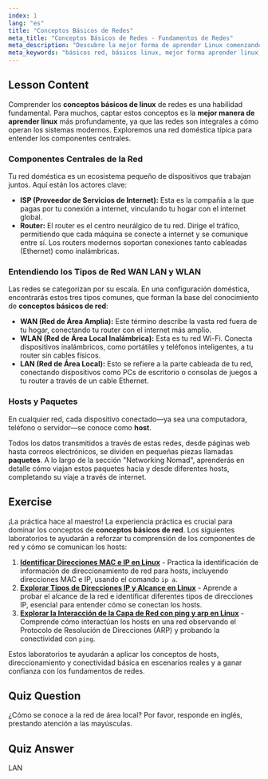```yaml
---
index: 1
lang: "es"
title: "Conceptos Básicos de Redes"
meta_title: "Conceptos Básicos de Redes - Fundamentos de Redes"
meta_description: "Descubre la mejor forma de aprender Linux comenzando con los conceptos básicos de redes. Esta guía cubre los fundamentos de componentes de red como WAN, LAN, routers y hosts para principiantes."
meta_keywords: "básicos red, básicos linux, mejor forma aprender linux, fundamentos linux, WAN, LAN, WLAN, tutorial redes, guía networking"
---
```


## Lesson Content

Comprender los **conceptos básicos de linux** de redes es una habilidad fundamental. Para muchos, captar estos conceptos es la **mejor manera de aprender linux** más profundamente, ya que las redes son integrales a cómo operan los sistemas modernos. Exploremos una red doméstica típica para entender los componentes centrales.

### Componentes Centrales de la Red

Tu red doméstica es un ecosistema pequeño de dispositivos que trabajan juntos. Aquí están los actores clave:

- **ISP (Proveedor de Servicios de Internet):** Esta es la compañía a la que pagas por tu conexión a internet, vinculando tu hogar con el internet global.
- **Router:** El router es el centro neurálgico de tu red. Dirige el tráfico, permitiendo que cada máquina se conecte a internet y se comunique entre sí. Los routers modernos soportan conexiones tanto cableadas (Ethernet) como inalámbricas.

### Entendiendo los Tipos de Red WAN LAN y WLAN

Las redes se categorizan por su escala. En una configuración doméstica, encontrarás estos tres tipos comunes, que forman la base del conocimiento de **conceptos básicos de red**:

- **WAN (Red de Área Amplia):** Este término describe la vasta red fuera de tu hogar, conectando tu router con el internet más amplio.
- **WLAN (Red de Área Local Inalámbrica):** Esta es tu red Wi-Fi. Conecta dispositivos inalámbricos, como portátiles y teléfonos inteligentes, a tu router sin cables físicos.
- **LAN (Red de Área Local):** Esto se refiere a la parte cableada de tu red, conectando dispositivos como PCs de escritorio o consolas de juegos a tu router a través de un cable Ethernet.

### Hosts y Paquetes

En cualquier red, cada dispositivo conectado—ya sea una computadora, teléfono o servidor—se conoce como **host**.

Todos los datos transmitidos a través de estas redes, desde páginas web hasta correos electrónicos, se dividen en pequeñas piezas llamadas **paquetes**. A lo largo de la sección "Networking Nomad", aprenderás en detalle cómo viajan estos paquetes hacia y desde diferentes hosts, completando su viaje a través de internet.

## Exercise

¡La práctica hace al maestro! La experiencia práctica es crucial para dominar los conceptos de **conceptos básicos de red**. Los siguientes laboratorios te ayudarán a reforzar tu comprensión de los componentes de red y cómo se comunican los hosts:

1. **[Identificar Direcciones MAC e IP en Linux](https://labex.io/es/labs/comptia-identify-mac-and-ip-addresses-in-linux-592731)** - Practica la identificación de información de direccionamiento de red para hosts, incluyendo direcciones MAC e IP, usando el comando `ip a`.
2. **[Explorar Tipos de Direcciones IP y Alcance en Linux](https://labex.io/es/labs/comptia-explore-ip-address-types-and-reachability-in-linux-592780)** - Aprende a probar el alcance de la red e identificar diferentes tipos de direcciones IP, esencial para entender cómo se conectan los hosts.
3. **[Explorar la Interacción de la Capa de Red con ping y arp en Linux](https://labex.io/es/labs/comptia-explore-network-layer-interaction-with-ping-and-arp-in-linux-592746)** - Comprende cómo interactúan los hosts en una red observando el Protocolo de Resolución de Direcciones (ARP) y probando la conectividad con `ping`.

Estos laboratorios te ayudarán a aplicar los conceptos de hosts, direccionamiento y conectividad básica en escenarios reales y a ganar confianza con los fundamentos de redes.

## Quiz Question

¿Cómo se conoce a la red de área local? Por favor, responde en inglés, prestando atención a las mayúsculas.

## Quiz Answer

LAN
